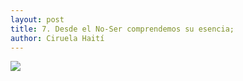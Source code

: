 ```yaml
---
layout: post
title: 7. Desde el No-Ser comprendemos su esencia;
author: Ciruela Haití
---
```


![](https://ciruelahaiti.github.io/images/008.jpg)
